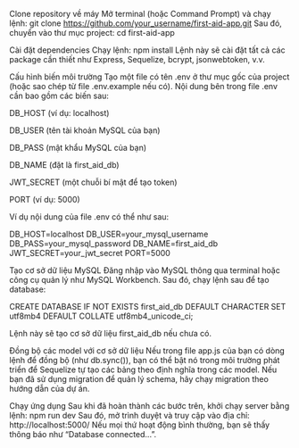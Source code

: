 Clone repository về máy
Mở terminal (hoặc Command Prompt) và chạy lệnh:
git clone https://github.com/your_username/first-aid-app.git
Sau đó, chuyển vào thư mục project:
cd first-aid-app

Cài đặt dependencies
Chạy lệnh:
npm install
Lệnh này sẽ cài đặt tất cả các package cần thiết như Express, Sequelize, bcrypt, jsonwebtoken, v.v.

Cấu hình biến môi trường
Tạo một file có tên .env ở thư mục gốc của project (hoặc sao chép từ file .env.example nếu có). Nội dung bên trong file .env cần bao gồm các biến sau:

DB_HOST (ví dụ: localhost)

DB_USER (tên tài khoản MySQL của bạn)

DB_PASS (mật khẩu MySQL của bạn)

DB_NAME (đặt là first_aid_db)

JWT_SECRET (một chuỗi bí mật để tạo token)

PORT (ví dụ: 5000)

Ví dụ nội dung của file .env có thể như sau:

DB_HOST=localhost
DB_USER=your_mysql_username
DB_PASS=your_mysql_password
DB_NAME=first_aid_db
JWT_SECRET=your_jwt_secret
PORT=5000

Tạo cơ sở dữ liệu MySQL
Đăng nhập vào MySQL thông qua terminal hoặc công cụ quản lý như MySQL Workbench. Sau đó, chạy lệnh sau để tạo database:

CREATE DATABASE IF NOT EXISTS first_aid_db
DEFAULT CHARACTER SET utf8mb4
DEFAULT COLLATE utf8mb4_unicode_ci;

Lệnh này sẽ tạo cơ sở dữ liệu first_aid_db nếu chưa có.

Đồng bộ các model với cơ sở dữ liệu
Nếu trong file app.js của bạn có dòng lệnh để đồng bộ (như db.sync()), bạn có thể bật nó trong môi trường phát triển để Sequelize tự tạo các bảng theo định nghĩa trong các model.
Nếu bạn đã sử dụng migration để quản lý schema, hãy chạy migration theo hướng dẫn của dự án.

Chạy ứng dụng
Sau khi đã hoàn thành các bước trên, khởi chạy server bằng lệnh:
npm run dev
Sau đó, mở trình duyệt và truy cập vào địa chỉ:
http://localhost:5000/
Nếu mọi thứ hoạt động bình thường, bạn sẽ thấy thông báo như “Database connected...”.